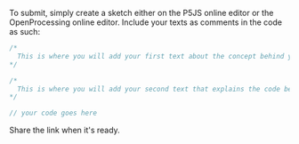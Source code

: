 To submit, simply create a sketch either on the P5JS online editor or the OpenProcessing online editor. Include your texts as comments in the code as such:

```javascript
/*
  This is where you will add your first text about the concept behind your artwork
*/

/*
  This is where you will add your second text that explains the code behind your artwork
*/

// your code goes here
```

Share the link when it's ready.